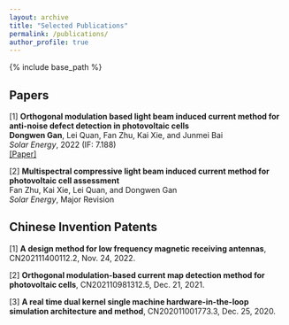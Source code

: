 ```yaml
---
layout: archive
title: "Selected Publications"
permalink: /publications/
author_profile: true
---
```


{% include base_path %}

## Papers
[1] **Orthogonal modulation based light beam induced current method for anti-noise defect detection in photovoltaic cells**\
**Dongwen Gan**, Lei Quan, Fan Zhu, Kai Xie, and Junmei Bai\
_Solar Energy_, 2022 (IF: 7.188)\
[[Paper]](../paper/1-s2.0-S0038092X22006089-main.pdf)

[2] **Multispectral compressive light beam induced current method for photovoltaic cell assessment**\
Fan Zhu, Kai Xie, Lei Quan, and Dongwen Gan\
_Solar Energy_, Major Revision

<!--

[2] **Pseudo-random sequence coded electroluminescence imaging for photovoltaic module inspection under outdoor ambient light**\
Fan Zhu, Kai Xie, **Dongwen Gan**, Lei Quan, and Jingyi Zhu\
Submitted to [_IEEE Transactions on Instrumentation and Measurement_](https://ieeexplore.ieee.org/xpl/RecentIssue.jsp?reload=true&punumber=19)

-->

<!--

[3] **Perturbed compressed sensing-based light beam induced current method for robust defect detection in photovoltaic cells**\
In processing

[4] **Multispectral compressive light beam induced current method for photovoltaic cell assessment**\
Submitted to Solar Energy

-->

## Chinese Invention Patents
[1] **A design method for low frequency magnetic receiving antennas**, CN202111400112.2, Nov. 24, 2022.

[2] **Orthogonal modulation-based current map detection method for photovoltaic cells**, CN202110981312.5, Dec. 21, 2021.

[3] **A real time dual kernel single machine hardware-in-the-loop simulation architecture and method**, CN202011001773.3, Dec. 25, 2020.
